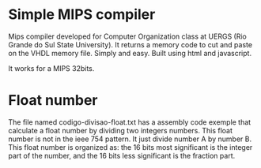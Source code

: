 # Simple MIPS compiler

Mips compiler developed for Computer Organization class at UERGS (Rio Grande do Sul State University). It returns a memory code to cut and paste on the VHDL memory file. Simply and easy. Built using html and javascript.

It works for a MIPS 32bits.

# Float number
The file named codigo-divisao-float.txt has a assembly code exemple that calculate a float number by dividing two integers numbers. This float number is not in the ieee 754 pattern. It just divide number A by number B. This float number is organized as: the 16 bits most significant is the integer part of the number, and the 16 bits less significant is the fraction part.

